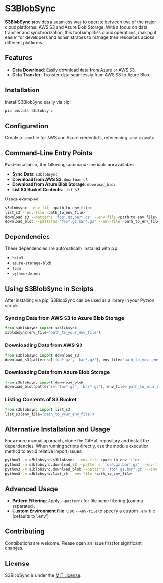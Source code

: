 # S3BlobSync

**S3BlobSync** provides a seamless way to operate between two of the major cloud platforms: AWS S3 and Azure Blob Storage. With a focus on data transfer and synchronization, this tool simplifies cloud operations, making it easier for developers and administrators to manage their resources across different platforms.

## Features

- **Data Download**: Easily download data from Azure or AWS S3.
- **Data Transfer**: Transfer data seamlessly from AWS S3 to Azure Blob.

## Installation

Install S3BlobSync easily via pip:

```bash
pip install s3blobsync
```

## Configuration

Create a `.env` file for AWS and Azure credentials, referencing `.env.example`.

## Command-Line Entry Points

Post-installation, the following command-line tools are available:

- **Sync Data**: `s3blobsync`
- **Download from AWS S3**: `download_s3`
- **Download from Azure Blob Storage**: `download_blob`
- **List S3 Bucket Contents**: `list_s3`

Usage examples:

```bash
s3blobsync --env-file <path_to_env_file>
list_s3 --env-file <path_to_env_file>
download_s3 --patterns 'foo*.gz,bar*.gz' --env-file <path_to_env_file>
download_blob --patterns 'foo*.gz,bar*.gz' --env-file <path_to_env_file>
```

## Dependencies

These dependencies are automatically installed with pip:

- `boto3`
- `azure-storage-blob`
- `tqdm`
- `python-dotenv`

## Using S3BlobSync in Scripts

After installing via pip, S3BlobSync can be used as a library in your Python scripts:

### Syncing Data from AWS S3 to Azure Blob Storage

```python
from s3blobsync import s3blobsync
s3blobsync(env_file='path_to_your_env_file')
```

### Downloading Data from AWS S3

```python
from s3blobsync import download_s3
download_s3(patterns=['foo*.gz', 'bar*.gz'], env_file='path_to_your_env_file')
```

### Downloading Data from Azure Blob Storage

```python
from s3blobsync import download_blob
download_blob(patterns=['foo*.gz', 'bar*.gz'], env_file='path_to_your_env_file')
```

### Listing Contents of S3 Bucket

```python
from s3blobsync import list_s3
list_s3(env_file='path_to_your_env_file')
```

## Alternative Installation and Usage

For a more manual approach, clone the GitHub repository and install the dependencies. When running scripts directly, use the module execution method to avoid relative import issues:

```bash
python3 -m s3blobsync.s3blobsync --env-file <path_to_env_file>
python3 -m s3blobsync.download_s3 --patterns 'foo*.gz,bar*.gz' --env-file <path_to_env_file>
python3 -m s3blobsync.download_blob --patterns 'foo*.gz,bar*.gz' --env-file <path_to_env_file>
python3 -m s3blobsync.list_s3 --env-file <path_to_env_file>
```

## Advanced Usage

- **Pattern Filtering**: Apply `--patterns` for file name filtering (comma-separated).
- **Custom Environment File**: Use `--env-file` to specify a custom `.env` file (defaults to '.env').

## Contributing

Contributions are welcome. Please open an issue first for significant changes.

## License

S3BlobSync is under the [MIT License](https://choosealicense.com/licenses/mit/).
